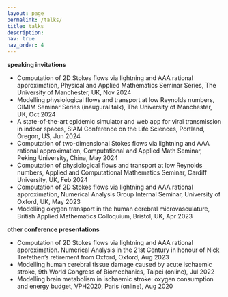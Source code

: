 ```yaml
---
layout: page
permalink: /talks/
title: talks
description:
nav: true
nav_order: 4
---
```


<!-- _pages/talks.md -->
<div class="page">

<p><strong>speaking invitations</strong></p>
<ul>
<li>Computation of 2D Stokes flows via lightning and AAA rational approximation, Physical and Applied Mathematics Seminar Series, The University of Manchester, UK, Nov 2024</li>
<li>Modelling physiological flows and transport at low Reynolds numbers, CIMIM Seminar Series (inaugural talk), The University of Manchester, UK, Oct 2024</li>
<li>A state-of-the-art epidemic simulator and web app for viral transmission in indoor spaces, SIAM Conference on the Life Sciences, Portland, Oregon, US, Jun 2024</li>
<li>Computation of two-dimensional Stokes flows via lightning and AAA rational approximation, Computational and Applied Math Seminar, Peking University, China, May 2024</li>
<li>Computation of physiological flows and transport at low Reynolds numbers, Applied and Computational Mathematics Seminar, Cardiff University, UK, Feb 2024</li>
<li>Computation of 2D Stokes flows via lightning and AAA rational approximation, Numerical Analysis Group Internal Seminar, University of Oxford, UK, May 2023</li>
<li>Modelling oxygen transport in the human cerebral microvasculature, British Applied Mathematics Colloquium, Bristol, UK, Apr 2023</li>
</ul>

<p><strong>other conference presentations</strong></p>
<ul>
<li>Computation of 2D Stokes flows via lightning and AAA rational approximation. Numerical Analysis in the 21st Century in honour of Nick Trefethen’s retirement from Oxford, Oxford, Aug 2023</li>
<li>Modelling human cerebral tissue damage caused by acute ischaemic stroke, 9th World Congress of Biomechanics, Taipei (online), Jul 2022</li>
<li>Modelling brain metabolism in ischaemic stroke: oxygen consumption and energy budget, VPH2020, Paris (online), Aug 2020</li>
</ul>

</div>
